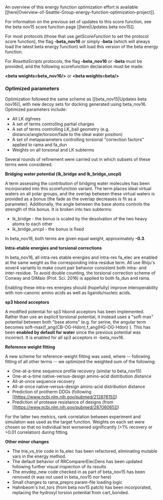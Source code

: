 An overview of this energy function optimization effort is available [[here|Overview-of-Seattle-Group-energy-function-optimization-project]].

For information on the previous set of updates to this score function, see the beta nov15 score function page [[here|Updates beta nov15]].


For most protocols (those that use _getScoreFunction_ to set the protocol score function), the flag **-beta_nov16** _or_ simply **-beta** (which will always load the latest beta energy function) will load this version of the beta energy function.

For _RosettaScripts_ protocols, the flag **-beta_nov16** _or_ **-beta** must be provided, and the following scorefunction declaration must be made:

**\<beta weights=beta_nov16/\>** _or_ **\<beta weights=beta/\>**

### Optimized parameters 

Optimization followed the same scheme as [[beta_nov15|Updates beta nov16]], with new decoy sets for docking generated using beta_nov16.  Optimized parameters include:

* All LK dgfrees
* A set of terms controlling partial charges
* A set of terms controlling LK_ball geometry (e.g. distance/angle/torsion/fade to the ideal water position)
* A set of metaparameters controlling torsional "correction factors" applied to rama and fa_dun
* Weights on all torsional and LK subterms

Several rounds of refinement were carried out in which subsets of these terms were considered.

**Bridging water potential (lk_bridge and lk_bridge_uncpl)**

A term assessing the contribution of bridging water molecules has been incorporated into this scorefunction variant.  The term places ideal virtual waters on all polar groups, and the overlap between these virtual waters is provided as a bonus (the fade as the overlap decreases is fit as a parameter).  Additionally, the angle between the base atoms controls the strength of this bonus.  It is broken into two subterms:

* lk_bridge - the bonus is scaled by the desolvation of the two heavy atoms to each other
* lk_bridge_uncpl - the bonus is fixed

In beta_nov16, both terms are given equal weight, approximately **-0.3**.

**Intra-etable energies and torsional corrections**

In beta_nov16, all intra-res etable energies and intra-res fa_elec are enabled at the same weight as the corresponding intra-residue term.  All use Rhiju's xover4 variants to make count pair behavior consistent both intra- and inter-residue.  To avoid double counting, the torsional correction scheme of Conway and DiMaio (Prot. Sci. 2016) is applied to both fa_dun and rama.

Enabling these intra-res energies should (hopefully) improve interoperability with non-canonic amino acids as well as ligands/nucleic acids.

**sp3 hbond acceptors**

A modified potential for sp3 hbond acceptors has been implemented.  Rather than use an explicit torsional potential, it instead uses a "soft-max" potential between both "base atoms" (e.g. for serine, the angular term becomes soft-max(f_ang(CB-OG-Hdon),f_ang(HG-OG-Hdon) ).  This has been **enabled by default for water** since the previous potential was incorrect.  It is enabled for all sp3 acceptors in -beta_nov16.

**Reference weight fitting**

A new scheme for reference-weight fitting was used, where -- following fitting of all other terms -- we optimized the weighted sum of the following:
* One-at-a-time sequence profile recovery (similar to beta_nov15)
* One-at-a-time native-versus-design amino-acid distribution distance
* All-at-once sequence recovery
* All-at-once native-versus-design amino-acid distribution distance
* Prediction of protherm DDGs (following [[https://www.ncbi.nlm.nih.gov/pubmed/21287615]])
* Prediction of protease resistance of designs (from [[https://www.ncbi.nlm.nih.gov/pubmed/28706065]])

For the latter two metrics, rank correlation between experiment and simulation was used as the target function.  Weights on each set were chosen so that no individual test worsened significantly (>1% recovery or >0.01 correlation) during fitting.

**Other minor changes**

* The trie_vs_trie code in fa_elec has been refactored, eliminating mutable vars in the energy method.
* The default behavior of RRComparerElecDens has been updated following further visual inspection of its results
* The envdep_new code checked in as part of beta_nov15 has been removed (it was not used in beta_nov15 nor here)
* Small changes to rama_prepro param-file loading logic
* Hahnbeom's hxl_tors (from beta nov15 patch) has been incorporated, replacing the hydroxyl torsion potential from cart_bonded.


